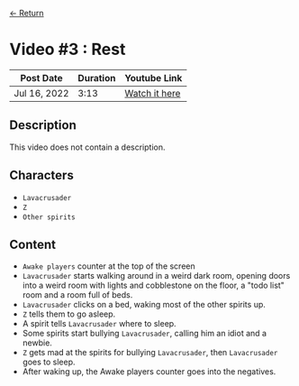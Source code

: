 [← Return](../videos)

# Video #3 : Rest
  |Post Date   | Duration | Youtube Link |
  |------------|----------|-------------|
  |Jul 16, 2022 | 3:13     | [Watch it here](https://www.youtube.com/watch?v=nKE3TV3hymg)|


## Description
This video does not contain a description.

## Characters
* `Lavacrusader`
* `Z`
* `Other spirits`

## Content 
* `Awake players` counter at the top of the screen
* `Lavacrusader` starts walking around in a weird dark room, opening doors into a weird room with lights and cobblestone on the floor, a "todo list" room and a room full of beds.
* `Lavacrusader` clicks on a bed, waking most of the other spirits up.
* `Z` tells them to go asleep.
* A spirit tells `Lavacrusader` where to sleep. 
* Some spirits start bullying `Lavacrusader`, calling him an idiot and a newbie.
* `Z` gets mad at the spirits for bullying `Lavacrusader`, then `Lavacrusader` goes to sleep.
* After waking up, the Awake players counter goes into the negatives.
